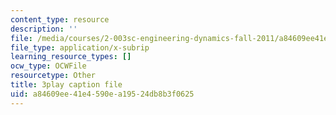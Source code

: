 ```yaml
---
content_type: resource
description: ''
file: /media/courses/2-003sc-engineering-dynamics-fall-2011/a84609ee41e4590ea19524db8b3f0625_OxcCPTc_bXw.vtt
file_type: application/x-subrip
learning_resource_types: []
ocw_type: OCWFile
resourcetype: Other
title: 3play caption file
uid: a84609ee-41e4-590e-a195-24db8b3f0625
---
```

